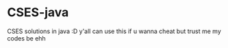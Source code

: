 # CSES-java
CSES solutions in java :D y'all can use this if u wanna cheat but trust me my codes be ehh
